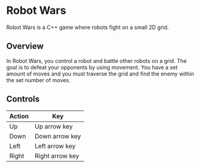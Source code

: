 # Robot Wars

Robot Wars is a C++ game where robots fight on a small 2D grid.

## Overview

In Robot Wars, you control a robot and battle other robots on a grid. The goal is to defeat your opponents by using movement. You have a set amount of moves and you must traverse the grid and find the enemy within the set number of moves.

## Controls

| Action | Key    |
|--------|--------|
| Up     | Up arrow key |
| Down   | Down arrow key |
| Left   | Left arrow key |
| Right  | Right arrow key |
